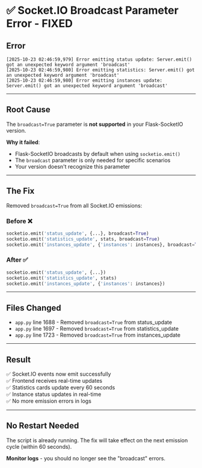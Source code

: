 # ✅ Socket.IO Broadcast Parameter Error - FIXED

## **Error**
```
[2025-10-23 02:46:59,979] Error emitting status update: Server.emit() got an unexpected keyword argument 'broadcast'
[2025-10-23 02:46:59,980] Error emitting statistics: Server.emit() got an unexpected keyword argument 'broadcast'
[2025-10-23 02:46:59,980] Error emitting instances update: Server.emit() got an unexpected keyword argument 'broadcast'
```

---

## **Root Cause**

The `broadcast=True` parameter is **not supported** in your Flask-SocketIO version.

**Why it failed**:
- Flask-SocketIO broadcasts by default when using `socketio.emit()`
- The `broadcast` parameter is only needed for specific scenarios
- Your version doesn't recognize this parameter

---

## **The Fix**

Removed `broadcast=True` from all Socket.IO emissions:

### **Before** ❌
```python
socketio.emit('status_update', {...}, broadcast=True)
socketio.emit('statistics_update', stats, broadcast=True)
socketio.emit('instances_update', {'instances': instances}, broadcast=True)
```

### **After** ✅
```python
socketio.emit('status_update', {...})
socketio.emit('statistics_update', stats)
socketio.emit('instances_update', {'instances': instances})
```

---

## **Files Changed**

- `app.py` line 1688 - Removed `broadcast=True` from status_update
- `app.py` line 1697 - Removed `broadcast=True` from statistics_update
- `app.py` line 1723 - Removed `broadcast=True` from instances_update

---

## **Result**

✅ Socket.IO events now emit successfully  
✅ Frontend receives real-time updates  
✅ Statistics cards update every 60 seconds  
✅ Instance status updates in real-time  
✅ No more emission errors in logs  

---

## **No Restart Needed**

The script is already running. The fix will take effect on the next emission cycle (within 60 seconds).

**Monitor logs** - you should no longer see the "broadcast" errors.
